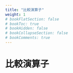 ```yaml
---
title: "比較演算子"
weight: 1
# bookFlatSection: false
# bookToc: true
# bookHidden: false
# bookCollapseSection: false
# bookComments: true
---
```


# 比較演算子